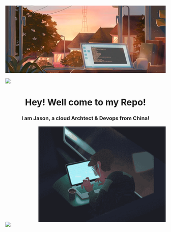 ![logo](https://github.com/Jason-cloud-1/Jason-Cloud-1/blob/main/chuang.webp)  

![](https://komarev.com/ghpvc/?username=Jason-cloud-1&color=green)   



<h1 align="center">Hey! Well come to my Repo!</h1>
<h3 align="center">I am Jason, a cloud Archtect & Devops from China! </h3> 


<img align="right" alt="Hard working!" width="400" src="https://github.com/Jason-cloud-1/Jason-Cloud-1/blob/main/train.gif">  


<img align="left" width="500" src="https://github-stats-alpha.vercel.app/api?username=Jason-cloud-1">   



